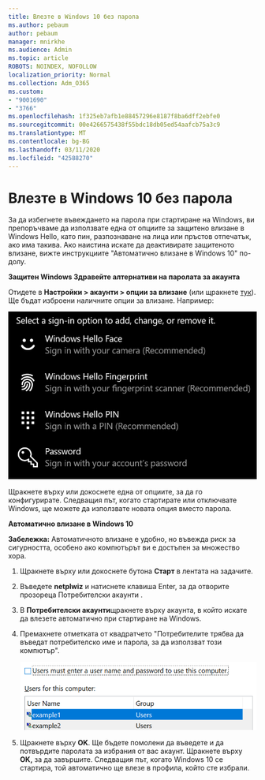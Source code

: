 ```yaml
---
title: Влезте в Windows 10 без парола
ms.author: pebaum
author: pebaum
manager: mnirkhe
ms.audience: Admin
ms.topic: article
ROBOTS: NOINDEX, NOFOLLOW
localization_priority: Normal
ms.collection: Adm_O365
ms.custom:
- "9001690"
- "3766"
ms.openlocfilehash: 1f325eb7afb1e88457296e8187f8ba6dff2ebfe0
ms.sourcegitcommit: 00e4266575438f55bdc18db05ed54aafcb75a3c9
ms.translationtype: MT
ms.contentlocale: bg-BG
ms.lasthandoff: 03/11/2020
ms.locfileid: "42588270"
---
```

# <a name="sign-in-to-windows-10-without-using-a-password"></a>Влезте в Windows 10 без парола

За да избегнете въвеждането на парола при стартиране на Windows, ви препоръчваме да използвате една от опциите за защитено влизане в Windows Hello, като пин, разпознаване на лица или пръстов отпечатък, ако има такива. Ако наистина искате да деактивирате защитеното влизане, вижте инструкциите "Автоматично влизане в Windows 10" по-долу.

**Защитен Windows Здравейте алтернативи на паролата за акаунта**

Отидете в **Настройки > акаунти > опции за влизане** (или щракнете [тук](ms-settings:signinoptions?activationSource=GetHelp)). Ще бъдат изброени наличните опции за влизане. Например:

![Опции за влизане.](media/sign-in-options.png)

Щракнете върху или докоснете една от опциите, за да го конфигурирате. Следващия път, когато стартирате или отключвате Windows, ще можете да използвате новата опция вместо парола. 

**Автоматично влизане в Windows 10**

**Забележка:** Автоматичното влизане е удобно, но въвежда риск за сигурността, особено ако компютърът ви е достъпен за множество хора. 

1. Щракнете върху или докоснете бутона **Старт** в лентата на задачите.

2. Въведете **netplwiz** и натиснете клавиша Enter, за да отворите прозореца Потребителски акаунти .

3. В **Потребителски акаунти**щракнете върху акаунта, в който искате да влезете автоматично при стартиране на Windows.

4. Премахнете отметката от квадратчето "Потребителите трябва да въведат потребителско име и парола, за да използват този компютър".

    ![Потребителите трябва да въведат потребителско име и парола опция.](media/users-must-enter-username.png)

5. Щракнете върху **OK**. Ще бъдете помолени да въведете и да потвърдите паролата за избрания от вас акаунт. Щракнете върху **OK,** за да завършите. Следващия път, когато Windows 10 се стартира, той автоматично ще влезе в профила, който сте избрали.
